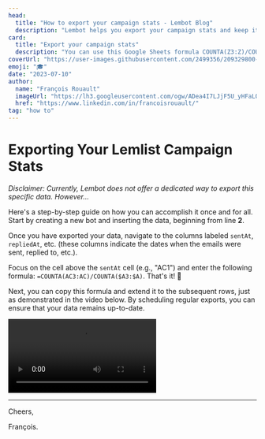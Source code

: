 ```yaml
---
head:
  title: "How to export your campaign stats - Lembot Blog"
  description: "Lembot helps you export your campaign stats and keep it up-to-date without a click."
card:
  title: "Export your campaign stats"
  description: "You can use this Google Sheets formula COUNTA(Z3:Z)/COUNTA($A3:$A) to compute your campaign stats, then Lembot will keep this data up-to-date by automatically the export."
coverUrl: "https://user-images.githubusercontent.com/2499356/209329800-3f3935ac-c184-4ecc-8399-8e2019775d7b.jpg"
emoji: "🎓"
date: "2023-07-10"
author:
  name: "François Rouault"
  imageUrl: "https://lh3.googleusercontent.com/ogw/ADea4I7LJjF5U_yHFaLQIoNCysLkiEHPLHnWKxj0i1SadVY=s32-c-mo"
  href: "https://www.linkedin.com/in/francoisrouault/"
tag: "how to"
---
```


# Exporting Your Lemlist Campaign Stats

_Disclaimer: Currently, Lembot does not offer a dedicated way to export this specific data. However..._

Here's a step-by-step guide on how you can accomplish it once and for all. Start by creating a new bot and inserting the data, beginning from line **2**.

Once you have exported your data, navigate to the columns labeled `sentAt`, `repliedAt`, etc. (these columns indicate the dates when the emails were sent, replied to, etc.).

Focus on the cell above the `sentAt` cell (e.g., "AC1") and enter the following formula: `=COUNTA(AC3:AC)/COUNTA($A3:$A)`. That's it! 🎉

Next, you can copy this formula and extend it to the subsequent rows, just as demonstrated in the video below. By scheduling regular exports, you can ensure that your data remains up-to-date.

![campaign stats](https://github-production-user-asset-6210df.s3.amazonaws.com/2499356/252350415-f7aaf097-1956-4cf5-a7cf-1e51228fa1d4.mp4)

---

Cheers,

François.
